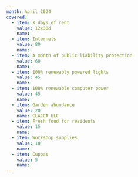 ```yaml
---
month: April 2024
covered:
  - item: X days of rent
    value: 12x30d
    name: 
  - item: Internets
    value: 80
    name: 
  - item: A month of public liability protection
    value: 60
    name: 
  - item: 100% renewably powered lights
    value: 45
    name: 
  - item: 100% renewable computer power
    value: 45
    name: 
  - item: Garden abundance
    value: 20
    name: CLACCA ULC
  - item: Fresh food for residents
    value: 15
    name: 
  - item: Workshop supplies
    value: 10
    name: 
  - item: Cuppas
    value: 5
    name: 
---
```

